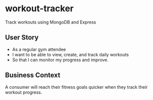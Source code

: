 # workout-tracker

Track workouts using MongoDB and Express

## User Story

* As a regular gym attendee
* I want to be able to view, create, and track daily workouts
* So that I can monitor my progress and improve.

## Business Context

A consumer will reach their fitness goals quicker when they track their workout progress.
